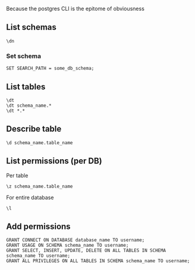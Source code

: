 Because the postgres CLI is the epitome of obviousness

## List schemas

    \dn

### Set schema

    SET SEARCH_PATH = some_db_schema;

## List tables

    \dt
    \dt schema_name.*
    \dt *.*

## Describe table

    \d schema_name.table_name

## List permissions (per DB)

Per table

    \z schema_name.table_name

For entire database

    \l

## Add permissions

    GRANT CONNECT ON DATABASE database_name TO username;
    GRANT USAGE ON SCHEMA schema_name TO username;
    GRANT SELECT, INSERT, UPDATE, DELETE ON ALL TABLES IN SCHEMA schema_name TO username;
    GRANT ALL PRIVILEGES ON ALL TABLES IN SCHEMA schema_name TO username;
